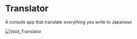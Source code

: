 # Translator
A console app that translate everything you write to Japanese 

![Void_Translator](https://media.discordapp.net/attachments/921633563810627588/1109221368920277044/image.png?width=945&height=456)
